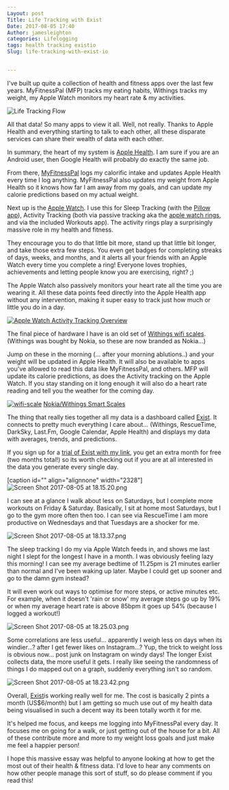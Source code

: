 ```yaml
---
Layout: post
Title: Life Tracking with Exist
Date: 2017-08-05 17:40
Author: jamesleighton
categories: Lifelogging
tags: health tracking existio
Slug: life-tracking-with-exist-io


---
```

I've built up quite a collection of health and fitness apps over the last few years. MyFitnessPal (MFP) tracks my eating habits, Withings tracks my weight, my Apple Watch monitors my heart rate & my activities.

![Life Tracking Flow](/images/life-tracking-flow-2.png)

All that data! So many apps to view it all. Well, not really. Thanks to Apple Health and everything starting to talk to each other, all these disparate services can share their wealth of data with each other.

In summary, the heart of my system is [Apple Health](https://www.apple.com/uk/ios/health/). I am sure if you are an Android user, then Google Health will probably do exactly the same job.

From there, [MyFitnessPal](http://www.myfitnesspal.com/) logs my calorific intake and updates Apple Health every time I log anything. MyFitnessPal also updates my weight from Apple Health so it knows how far I am away from my goals, and can update my calorie predictions based on my actual weight.

Next up is the [Apple Watch](http://amzn.to/2v9gTh3). I use this for Sleep Tracking (with the [Pillow app](https://neybox.com/pillow/)), Activity Tracking (both via passive tracking aka the [apple watch rings](https://support.apple.com/en-gb/HT204517), and via the included Workouts app). The activity rings play a surprisingly massive role in my health and fitness.

They encourage you to do that little bit more, stand up that little bit longer, and take those extra few steps. You even get badges for completing streaks of days, weeks, and months, and it alerts all your friends with an Apple Watch every time you complete a ring! Everyone loves trophies, achievements and letting people know you are exercising, right? ;)

The Apple Watch also passively monitors your heart rate all the time you are wearing it. All these data points feed directly into the Apple Health app without any intervention, making it super easy to track just how much or little you do in a day.

[![Apple Watch Activity Tracking Overview](/images/screen-shot-2017-08-05-at-17-59-17.png)](https://support.apple.com/en-gb/HT204517)

The final piece of hardware I have is an old set of [Withings wifi scales](http://amzn.to/2v8Zg0N).(Withings was bought by Nokia, so these are now branded as Nokia...)

Jump on these in the morning (... after your morning ablutions..) and your weight will be updated in Apple Health. It will also be available to apps you've allowed to read this data like MyFitnessPal, and others. MFP will update its calorie predictions, as does the Activity tracking on the Apple Watch. If you stay standing on it long enough it will also do a heart rate reading and tell you the weather for the coming day.



[![wifi-scale](/images/wifi-scale.jpg)](http://amzn.to/2v9pPTH) [Nokia/Withings Smart Scales](http://amzn.to/2v9pPTH)

The thing that really ties together all my data is a dashboard called [Exist](https://exist.io/?referred_by=jamesleighton). It connects to pretty much everything I care about... (Withings, RescueTime, DarkSky, Last.Fm, Google Calendar, Apple Health) and displays my data with averages, trends, and predictions.

If you sign up for a [trial of Exist with my link](https://exist.io/?referred_by=jamesleighton), you get an extra month for free (two months total!) so its worth checking out if you are at all interested in the data you generate every single day.

\[caption id="" align="alignnone" width="2328"\]![Screen Shot 2017-08-05 at 18.15.20.png](/images/screen-shot-2017-08-05-at-18-15-20.png)

I can see at a glance I walk about less on Saturdays, but I complete more workouts on Friday & Saturday. Basically, I sit at home most Saturdays, but I go to the gym more often then too. I can see via RescueTime I am more productive on Wednesdays and that Tuesdays are a shocker for me.

![Screen Shot 2017-08-05 at 18.13.37.png](/images/screen-shot-2017-08-05-at-18-13-37.png)

The sleep tracking I do my via Apple Watch feeds in, and shows me last night I slept for the longest I have in a month. I was obviously feeling lazy this morning! I can see my average bedtime of 11.25pm is 21 minutes earlier than normal and I've been waking up later. Maybe I could get up sooner and go to the damn gym instead?

It will even work out ways to optimise for more steps, or active minutes etc. For example, when it doesn't 'rain or snow' my average steps go up by 19% or when my average heart rate is above 85bpm it goes up 54% (because I logged a workout!)

![Screen Shot 2017-08-05 at 18.25.03.png](/images/screen-shot-2017-08-05-at-18-25-03.png)

Some correlations are less useful... apparently I weigh less on days when its windier...? after I get fewer likes on Instagram...? Yup, the trick to weight loss is obvious now... post junk on Instagram on windy days! The longer Exist collects data, the more useful it gets. I really like seeing the randomness of things I do mapped out on a graph, suddenly everything isn't so random.

![Screen Shot 2017-08-05 at 18.23.42.png](/images/screen-shot-2017-08-05-at-18-23-42.png)

Overall, [Exist](https://exist.io/?referred_by=jamesleighton)is working really well for me. The cost is basically 2 pints a month (US\$6/month) but I am getting so much use out of my health data being visualised in such a decent way its been totally worth it for me.

It's helped me focus, and keeps me logging into MyFitnessPal every day. It focuses me on going for a walk, or just getting out of the house for a bit. All of these contribute more and more to my weight loss goals and just make me feel a happier person!

I hope this massive essay was helpful to anyone looking at how to get the most out of their health & fitness data. I'd love to hear any comments on how other people manage this sort of stuff, so do please comment if you read this!
